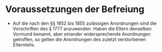 # Voraussetzungen der Befreiung

- Auf die nach den §§ 1852 bis 1855 zulässigen Anordnungen sind die Vorschriften des § 1777 anzuwenden. Haben die Eltern denselben Vormund benannt, aber einander widersprechende Anordnungen getroffen, so gelten die Anordnungen des zuletzt verstorbenen Elternteils.

